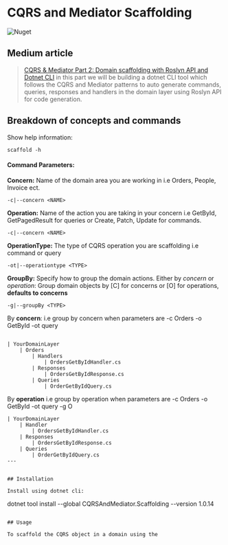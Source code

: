 # CQRS and Mediator Scaffolding

<img alt="Nuget" src="https://img.shields.io/nuget/v/CQRSAndMediator.Scaffolding?logo=CQRSAndMediator.Scaffolding&style=for-the-badge">

## Medium article

> [CQRS & Mediator Part 2: Domain scaffolding with Roslyn API and Dotnet CLI](https://medium.com/@armandjordaan6/cqrs-mediator-part-2-domain-scaffolding-with-roslyn-api-and-dotnet-cli-7c99b5b011f) in this part we will be building a dotnet CLI tool which follows the CQRS and Mediator patterns to auto generate commands, queries, responses and handlers in the domain layer using Roslyn API for code generation.

## Breakdown of concepts and commands

Show help information:

```
scaffold -h
```

#### Command Parameters:

**Concern:** Name of the domain area you are working in i.e Orders, People, Invoice ect.

```
-c|--concern <NAME>
```

**Operation:** Name of the action you are taking in your concern i.e GetById, GetPagedResult for queries or Create, Patch, Update for commands.

```
-c|--concern <NAME>
```

**OperationType:** The type of CQRS operation you are scaffolding i.e command or query

```
-ot|--operationtype <TYPE>
```

**GroupBy:** Specify how to group the domain actions. Either by _concern_ or _operation_:
Group domain objects by [C] for concerns or [O] for operations, **defaults to concerns**

```
-g|--groupBy <TYPE>
```

By **concern**:
i.e group by concern when parameters are -c Orders -o GetById -ot query

```

| YourDomainLayer
    | Orders
        | Handlers
            | OrdersGetByIdHandler.cs
        | Responses
            | OrdersGetByIdResponse.cs
        | Queries
            | OrderGetByIdQuery.cs

```

By **operation**
i.e group by operation when parameters are -c Orders -o GetById -ot query -g O

```
| YourDomainLayer
    | Handler
        | OrdersGetByIdHandler.cs
    | Responses
        | OrdersGetByIdResponse.cs
    | Queries
        | OrderGetByIdQuery.cs
---


## Installation

Install using dotnet cli:

```

dotnet tool install --global CQRSAndMediator.Scaffolding --version 1.0.14

```

## Usage

To scaffold the CQRS object in a domain using the
```
